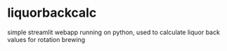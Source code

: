 # liquorbackcalc

simple streamlit webapp running on python, used to calculate liquor back values for rotation brewing
